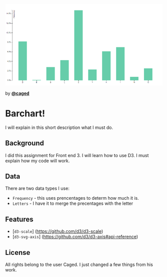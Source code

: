 ![Alt text][cover]

 by [**@caged**][block-author]


# Barchart!

I will explain in this short description what I must do.

## Background 

I did this assignment for Front end 3. I will learn how to use D3. I must explain how my code will work.

## Data

There are two data types I use:

* `Frequency` - this uses prencentages to determ how much it is.
* `Letters`   - I have it to merge the precentages with the letter

## Features

*  [`d3-scale`] (https://github.com/d3/d3-scale)
*  [`d3-svg-axis`] (https://github.com/d3/d3-axis#api-reference)

## License

All rights belong to the user Caged. I just changed a few things from his work.

[block-author]: https://bl.ocks.org/Caged

[cover]: preview.png
